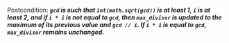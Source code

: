 Postcondition: ***`gcd` is such that `int(math.sqrt(gcd))` is at least 1, `i` is at least 2, and if `i * i` is not equal to `gcd`, then `max_divisor` is updated to the maximum of its previous value and `gcd // i`. If `i * i` is equal to `gcd`, `max_divisor` remains unchanged.***